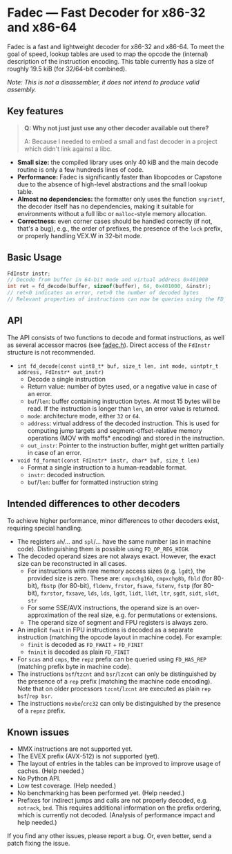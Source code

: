 # Fadec — Fast Decoder for x86-32 and x86-64

Fadec is a fast and lightweight decoder for x86-32 and x86-64. To meet the goal of speed, lookup tables are used to map the opcode the (internal) description of the instruction encoding. This table currently has a size of roughly 19.5 kiB (for 32/64-bit combined).

*Note: This is not a disassembler, it does not intend to produce valid assembly.*

## Key features

> **Q: Why not just just use any other decoder available out there?**
>
> A: Because I needed to embed a small and fast decoder in a project which didn't link against a libc.

- **Small size:** the compiled library uses only 40 kiB and the main decode routine is only a few hundreds lines of code.
- **Performance:** Fadec is significantly faster than libopcodes or Capstone due to the absence of high-level abstractions and the small lookup table.
- **Almost no dependencies:** the formatter only uses the function `snprintf`, the decoder itself has no dependencies, making it suitable for environments without a full libc or `malloc`-style memory allocation.
- **Correctness:** even corner cases should be handled correctly (if not, that's a bug), e.g., the order of prefixes, the presence of the `lock` prefix, or properly handling VEX.W in 32-bit mode.

## Basic Usage
```c
FdInstr instr;
// Decode from buffer in 64-bit mode and virtual address 0x401000
int ret = fd_decode(buffer, sizeof(buffer), 64, 0x401000, &instr);
// ret<0 indicates an error, ret>0 the number of decoded bytes
// Relevant properties of instructions can now be queries using the FD_* macros.
```

## API

The API consists of two functions to decode and format instructions, as well as several accessor macros (see [fadec.h](fadec.h)). Direct access of the `FdInstr` structure is not recommended.

- `int fd_decode(const uint8_t* buf, size_t len, int mode, uintptr_t address, FdInstr* out_instr)`
    - Decode a single instruction
    - Return value: number of bytes used, or a negative value in case of an error.
    - `buf`/`len`: buffer containing instruction bytes. At most 15 bytes will be read. If the instruction is longer than `len`, an error value is returned.
    - `mode`: architecture mode, either `32` or `64`.
    - `address`: virtual address of the decoded instruction. This is used for computing jump targets and segment-offset-relative memory operations (MOV with moffs* encoding) and stored in the instruction.
    - `out_instr`: Pointer to the instruction buffer, might get written partially in case of an error.
- `void fd_format(const FdInstr* instr, char* buf, size_t len)`
    - Format a single instruction to a human-readable format.
    - `instr`: decoded instruction.
    - `buf`/`len`: buffer for formatted instruction string

## Intended differences to other decoders
To achieve higher performance, minor differences to other decoders exist, requiring special handling.

- The registers `ah`/... and `spl`/... have the same number (as in machine code). Distinguishing them is possible using `FD_OP_REG_HIGH`.
- The decoded operand sizes are not always exact. However, the exact size can be reconstructed in all cases.
    - For instructions with rare memory access sizes (e.g. `lgdt`), the provided size is zero. These are: `cmpxchg16b`, `cmpxchg8b`, `fbld` (for 80-bit), `fbstp` (for 80-bit), `fldenv`, `frstor`, `fsave`, `fstenv`, `fstp` (for 80-bit), `fxrstor`, `fxsave`, `lds`, `lds`, `lgdt`, `lidt`, `lldt`, `ltr`, `sgdt`, `sidt`, `sldt`, `str`
    - For some SSE/AVX instructions, the operand size is an over-approximation of the real size, e.g. for permutations or extensions.
    - The operand size of segment and FPU registers is always zero.
- An implicit `fwait` in FPU instructions is decoded as a separate instruction (matching the opcode layout in machine code). For example:
    - `finit` is decoded as `FD_FWAIT` + `FD_FINIT`
    - `fninit` is decoded as plain `FD_FINIT`
- For `scas` and `cmps`, the `repz` prefix can be queried using `FD_HAS_REP` (matching prefix byte in machine code).
- The instructions `bsf`/`tzcnt` and `bsr`/`lzcnt` can only be distinguished by the presence of a `rep` prefix (matching the machine code encoding). Note that on older processors `tzcnt`/`lzcnt` are executed as plain `rep bsf`/`rep bsr`.
- The instructions `movbe`/`crc32` can only be distinguished by the presence of a `repnz` prefix.

## Known issues
- MMX instructions are not supported yet.
- The EVEX prefix (AVX-512) is not supported (yet).
- The layout of entries in the tables can be improved to improve usage of caches. (Help needed.)
- No Python API.
- Low test coverage. (Help needed.)
- No benchmarking has been performed yet. (Help needed.)
- Prefixes for indirect jumps and calls are not properly decoded, e.g. `notrack`, `bnd`. This requires additional information on the prefix ordering, which is currently not decoded. (Analysis of performance impact and help needed.)

If you find any other issues, please report a bug. Or, even better, send a patch fixing the issue.
